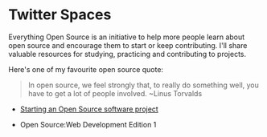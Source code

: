 # Twitter Spaces

Everything Open Source is an initiative to help more people learn about open source and encourage them to start or keep contributing.
I'll share valuable resources for studying, practicing and contributing to projects.

Here's one of my favourite open source quote:

> In open source, we feel strongly that, to really do something well, you have to get a lot of people involved.
~Linus Torvalds


* [Starting an Open Source software project](https://mesrenyamedogbe.hashnode.dev/introducing-everything-open-source-by-mesrenyame)

* Open Source:Web Development Edition 1

